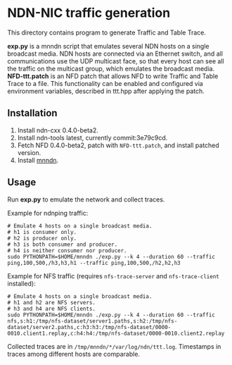 # NDN-NIC traffic generation

This directory contains program to generate Traffic and Table Trace.

**exp.py** is a mnndn script that emulates several NDN hosts on a single broadcast media.
NDN hosts are connected via an Ethernet switch, and all communications use the UDP multicast face, so that every host can see all the traffic on the multicast group, which emulates the broadcast media.  
**NFD-ttt.patch** is an NFD patch that allows NFD to write Traffic and Table Trace to a file.
This functionality can be enabled and configured via environment variables, described in ttt.hpp after applying the patch.

## Installation

1. Install ndn-cxx 0.4.0-beta2.
2. Install ndn-tools latest, currently commit:3e79c9cd.
3. Fetch NFD 0.4.0-beta2, patch with `NFD-ttt.patch`, and install patched version.
4. Install [mnndn](http://github.com/yoursunny/mnndn).

## Usage

Run **exp.py** to emulate the network and collect traces.

Example for ndnping traffic:

    # Emulate 4 hosts on a single broadcast media.
    # h1 is consumer only.
    # h2 is producer only.
    # h3 is both consumer and producer.
    # h4 is neither consumer nor producer.
    sudo PYTHONPATH=$HOME/mnndn ./exp.py --k 4 --duration 60 --traffic ping,100,500,/h3,h3,h1 --traffic ping,100,500,/h2,h2,h3

Example for NFS traffic (requires `nfs-trace-server` and `nfs-trace-client` installed):

    # Emulate 4 hosts on a single broadcast media.
    # h1 and h2 are NFS servers.
    # h3 and h4 are NFS clients.
    sudo PYTHONPATH=$HOME/mnndn ./exp.py --k 4 --duration 60 --traffic nfs,s:h1:/tmp/nfs-dataset/server1.paths,s:h2:/tmp/nfs-dataset/server2.paths,c:h3:h3:/tmp/nfs-dataset/0000-0010.client1.replay,c:h4:h4:/tmp/nfs-dataset/0000-0010.client2.replay

Collected traces are in `/tmp/mnndn/*/var/log/ndn/ttt.log`.
Timestamps in traces among different hosts are comparable.
